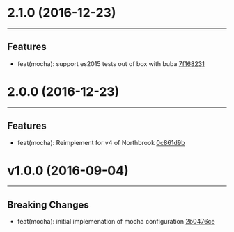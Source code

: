 # 2.1.0 (2016-12-23)
---

## Features

- feat(mocha): support es2015 tests out of box with buba [7f168231](undefined/commits/7f1682318fd4f68cdd14a1a5f7bd307ebb95fe01)

# 2.0.0 (2016-12-23)
---

## Features

- feat(mocha): Reimplement for v4 of Northbrook [0c861d9b](undefined/commits/0c861d9b360a1f02d45db02adf78d046cd302add)

# v1.0.0 (2016-09-04)
---


## Breaking Changes

- feat(mocha): initial implemenation of mocha configuration [2b0476ce](https://github.com/northbrookjs/northbrookjs/commits/2b0476ceb7b92b1a4c22382b4b776c557ecc91f3)



